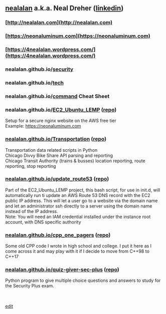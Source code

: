 ## [nealalan](https://nealalan.github.io) a.k.a. Neal Dreher ([linkedin](https://www.linkedin.com/in/nealdreher))
### [http://nealalan.com](http://nealalan.com)
### [https://neonaluminum.com](https://neonaluminum.com)
### [https://4nealalan.wordpress.com/](https://4nealalan.wordpress.com/)
### nealalan.github.io/[security](https://nealalan.github.io/security)
### nealalan.github.io/[tech](https://nealalan.github.io/tech)
### nealalan.github.io/[command](https://nealalan.github.io/command) Cheat Sheet
### nealalan.github.io/[EC2_Ubuntu_LEMP](https://nealalan.github.io/EC2_Ubuntu_LEMP) ([repo](https://github.com/nealalan/EC2_Ubuntu_LEMP))
Setup for a secure nginx website on the AWS free tier<br>
Example: https://neonaluminum.com<br>
### <a href="https://nealalan.github.io/Transportation">nealalan.github.io/Transportation</a> (<a href="https://github.com/nealalan/Transportation">repo</a>)
Transportation data related scripts in Python<br>
Chicago Divvy Bike Share API parsing and reporting<br>
Chicago Transit Authority (trains & busses) location reporting, route reporting, stop reporting<br>
### <a href="https://nealalan.github.io/update_route53">nealalan.github.io/update_route53</a> (<a href="https://github.com/nealalan/update_route53">repo</a>)
Part of the EC2_Ubuntu_LEMP project, this bash script, for use in init.d, will automatically run ti update an AWS Route 53 DNS record with the EC2 public IP address. This will let a user go to a website via the domain name and let an administrator ssh directly to a server using the domain name instead of the IP address.<br>
Note: You will need an IAM credential installed under the instance root account, with DNS specific authority<br>
### [nealalan.github.io/cpp_one_pagers](https://nealalan.github.io/cpp_one_pagers) ([repo](https://github.com/nealalan/cpp_one_pagers))
Some old CPP code I wrote in high school and college. I put it here as I come across it and may play with it if I decide to move from C++98 to C++17
### [nealalan.github.io/quiz-giver-sec-plus](https://nealalan.github.io/quiz-giver-sec-plus) ([repo](https://github.com/nealalan/quiz-giver-sec-plus))
Python program to give multiple choice questions and answers to study for the Security Plus exam.

<br><br>
[edit](https://github.com/nealalan/nealalan.github.io/edit/master/README.md)
